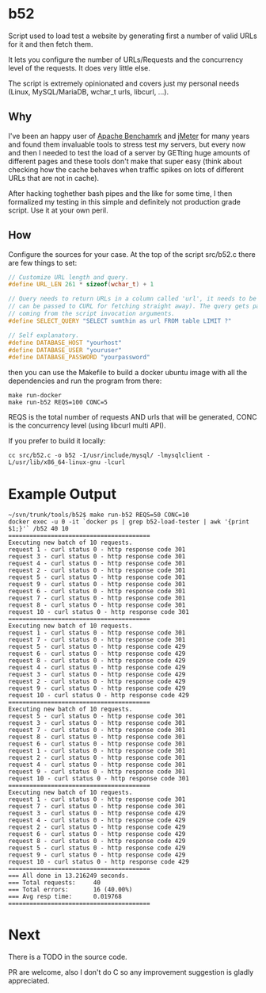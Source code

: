 # b52
Script used to load test a website by generating first a number of valid URLs for it and then fetch them.

It lets you configure the number of URLs/Requests and the concurrency level of the requests. It does very little else.

The script is extremely opinionated and covers just my personal needs (Linux, MySQL/MariaDB, wchar_t urls, libcurl, ...).

## Why

I've been an happy user of [Apache Benchamrk](https://httpd.apache.org/docs/current/programs/ab.html) and [jMeter](https://jmeter.apache.org/) for many years and found them invaluable tools to stress test my servers, but every now and then I needed to test the load of a server by GETting huge amounts of different pages and these tools don't make that super easy (think about checking how the cache behaves when traffic spikes on lots of different URLs that are not in cache).

After hacking toghether bash pipes and the like for some time, I then formalized my testing in this simple and definitely not production grade script. Use it at your own peril.

## How

Configure the sources for your case. At the top of the script src/b52.c there are few things to set:

```c
// Customize URL length and query.
#define URL_LEN 261 * sizeof(wchar_t) + 1

// Query needs to return URLs in a column called 'url', it needs to be a full URL (i.e.
// can be passed to CURL for fetching straight away). The query gets passed a LIMIT value
// coming from the script invocation arguments.
#define SELECT_QUERY "SELECT sumthin as url FROM table LIMIT ?"

// Self explanatory.
#define DATABASE_HOST "yourhost"
#define DATABASE_USER "youruser"
#define DATABASE_PASSWORD "yourpassword"
```

then you can use the Makefile to build a docker ubuntu image with all the dependencies and run the program from there:

```shell
make run-docker
make run-b52 REQS=100 CONC=5
```

REQS is the total number of requests AND urls that will be generated, CONC is the concurrency level (using libcurl multi API).

If you prefer to build it locally:

```shell
cc src/b52.c -o b52 -I/usr/include/mysql/ -lmysqlclient -L/usr/lib/x86_64-linux-gnu -lcurl
```

# Example Output

```shell
~/svn/trunk/tools/b52$ make run-b52 REQS=50 CONC=10
docker exec -u 0 -it `docker ps | grep b52-load-tester | awk '{print $1;}'` /b52 40 10
========================================
Executing new batch of 10 requests.
request 1 - curl status 0 - http response code 301
request 3 - curl status 0 - http response code 301
request 4 - curl status 0 - http response code 301
request 2 - curl status 0 - http response code 301
request 5 - curl status 0 - http response code 301
request 9 - curl status 0 - http response code 301
request 6 - curl status 0 - http response code 301
request 7 - curl status 0 - http response code 301
request 8 - curl status 0 - http response code 301
request 10 - curl status 0 - http response code 301
========================================
Executing new batch of 10 requests.
request 1 - curl status 0 - http response code 301
request 7 - curl status 0 - http response code 301
request 5 - curl status 0 - http response code 429
request 6 - curl status 0 - http response code 429
request 8 - curl status 0 - http response code 429
request 4 - curl status 0 - http response code 429
request 3 - curl status 0 - http response code 429
request 2 - curl status 0 - http response code 429
request 9 - curl status 0 - http response code 429
request 10 - curl status 0 - http response code 429
========================================
Executing new batch of 10 requests.
request 5 - curl status 0 - http response code 301
request 3 - curl status 0 - http response code 301
request 7 - curl status 0 - http response code 301
request 8 - curl status 0 - http response code 301
request 6 - curl status 0 - http response code 301
request 1 - curl status 0 - http response code 301
request 2 - curl status 0 - http response code 301
request 4 - curl status 0 - http response code 301
request 9 - curl status 0 - http response code 301
request 10 - curl status 0 - http response code 301
========================================
Executing new batch of 10 requests.
request 1 - curl status 0 - http response code 301
request 7 - curl status 0 - http response code 301
request 3 - curl status 0 - http response code 429
request 4 - curl status 0 - http response code 429
request 2 - curl status 0 - http response code 429
request 6 - curl status 0 - http response code 429
request 8 - curl status 0 - http response code 429
request 5 - curl status 0 - http response code 429
request 9 - curl status 0 - http response code 429
request 10 - curl status 0 - http response code 429
========================================
=== All done in 13.216249 seconds.
=== Total requests:     40
=== Total errors:       16 (40.00%)
=== Avg resp time:      0.019768
========================================
```

# Next

There is a TODO in the source code.

PR are welcome, also I don't do C so any improvement suggestion is gladly appreciated.
